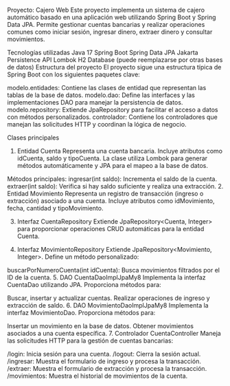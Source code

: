 Proyecto: Cajero Web
Este proyecto implementa un sistema de cajero automático basado en una aplicación web utilizando Spring Boot y Spring Data JPA. Permite gestionar cuentas bancarias y realizar operaciones comunes como iniciar sesión, ingresar dinero, extraer dinero y consultar movimientos.

Tecnologías utilizadas
Java 17
Spring Boot
Spring Data JPA
Jakarta Persistence API
Lombok
H2 Database (puede reemplazarse por otras bases de datos)
Estructura del proyecto
El proyecto sigue una estructura típica de Spring Boot con los siguientes paquetes clave:

modelo.entidades: Contiene las clases de entidad que representan las tablas de la base de datos.
modelo.dao: Define las interfaces y las implementaciones DAO para manejar la persistencia de datos.
modelo.repository: Extiende JpaRepository para facilitar el acceso a datos con métodos personalizados.
controlador: Contiene los controladores que manejan las solicitudes HTTP y coordinan la lógica de negocio.

Clases principales
1. Entidad Cuenta
Representa una cuenta bancaria. Incluye atributos como idCuenta, saldo y tipoCuenta. La clase utiliza Lombok para generar métodos automáticamente y JPA para el mapeo a la base de datos.

Métodos principales:
ingresar(int saldo): Incrementa el saldo de la cuenta.
extraer(int saldo): Verifica si hay saldo suficiente y realiza una extracción.
2. Entidad Movimiento
Representa un registro de transacción (ingreso o extracción) asociado a una cuenta. Incluye atributos como idMovimiento, fecha, cantidad y tipoMovimiento.

3. Interfaz CuentaRepository
Extiende JpaRepository<Cuenta, Integer> para proporcionar operaciones CRUD automáticas para la entidad Cuenta.

4. Interfaz MovimientoRepository
Extiende JpaRepository<Movimiento, Integer>. Define un método personalizado:

buscarPorNumeroCuenta(int idCuenta): Busca movimientos filtrados por el ID de la cuenta.
5. DAO CuentaDaoImplJpaMy8
Implementa la interfaz CuentaDao utilizando JPA. Proporciona métodos para:

Buscar, insertar y actualizar cuentas.
Realizar operaciones de ingreso y extracción de saldo.
6. DAO MovimientoDaoImplJpaMy8
Implementa la interfaz MovimientoDao. Proporciona métodos para:

Insertar un movimiento en la base de datos.
Obtener movimientos asociados a una cuenta específica.
7. Controlador CuentaController
Maneja las solicitudes HTTP para la gestión de cuentas bancarias:

/login: Inicia sesión para una cuenta.
/logout: Cierra la sesión actual.
/ingresar: Muestra el formulario de ingreso y procesa la transacción.
/extraer: Muestra el formulario de extracción y procesa la transacción.
/movimientos: Muestra el historial de movimientos de la cuenta.
